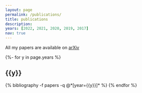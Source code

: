 ```yaml
---
layout: page
permalink: /publications/
title: publications
description:
years: [2022, 2021, 2020, 2019, 2017]
nav: true
---
```


All my papers are available on [arXiv](https://arxiv.org/search/math?query=de+Borbon%2C+Martin&searchtype=author&abstracts=show&order=-announced_date_first&size=50)

<!-- _pages/publications.md -->
<div class="publications">

{%- for y in page.years %}
  <h2 class="year">{{y}}</h2>
  {% bibliography -f papers -q @*[year={{y}}]* %}
{% endfor %}

</div>
